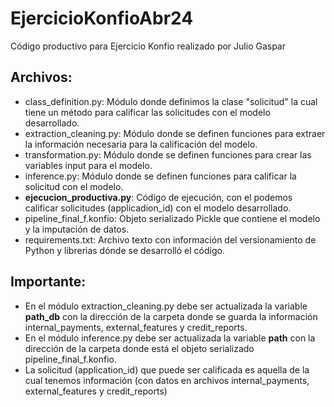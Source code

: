 # EjercicioKonfioAbr24
Código productivo para Ejercicio Konfio realizado por Julio Gaspar

## Archivos:
- class_definition.py: Módulo donde definimos la clase "solicitud" la cual tiene un método para calificar las solicitudes con el modelo desarrollado.
- extraction_cleaning.py: Módulo donde se definen funciones para extraer la información necesaria para la calificación del modelo.
- transformation.py: Módulo donde se definen funciones para crear las variables input para el modelo.
- inference.py: Módulo donde se definen funciones para calificar la solicitud con el modelo.
- **ejecucion_productiva.py**: Código de ejecución, con el podemos calificar solicitudes (applicadion_id) con el modelo desarrollado.
- pipeline_final_f.konfio: Objeto serializado Pickle que contiene el modelo y la imputación de datos.
- requirements.txt: Archivo texto con información del versionamiento de Python y librerias dónde se desarrolló el código.

## Importante:
- En el módulo extraction_cleaning.py debe ser actualizada la variable **path_db** con la dirección de la carpeta donde se guarda la información internal_payments, external_features y credit_reports.
- En el módulo inference.py debe ser actualizada la variable **path** con la dirección de la carpeta donde está el objeto serializado pipeline_final_f.konfio.
- La solicitud (application_id) que puede ser calificada es aquella de la cual tenemos información (con datos en archivos internal_payments, external_features y credit_reports)
